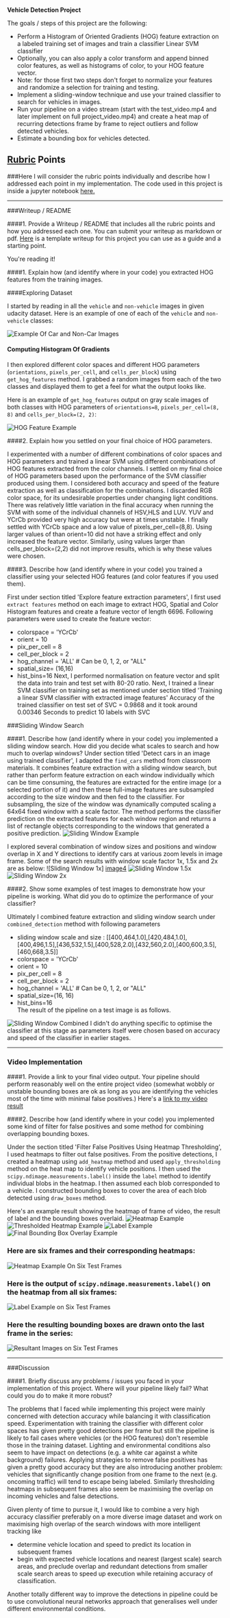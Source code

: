 **Vehicle Detection Project**

The goals / steps of this project are the following:

* Perform a Histogram of Oriented Gradients (HOG) feature extraction on a labeled training set of images and train a classifier Linear SVM classifier
* Optionally, you can also apply a color transform and append binned color features, as well as histograms of color, to your HOG feature vector. 
* Note: for those first two steps don't forget to normalize your features and randomize a selection for training and testing.
* Implement a sliding-window technique and use your trained classifier to search for vehicles in images.
* Run your pipeline on a video stream (start with the test_video.mp4 and later implement on full project_video.mp4) and create a heat map of recurring detections frame by frame to reject outliers and follow detected vehicles.
* Estimate a bounding box for vehicles detected.

[//]: # (Image References)
[image1]: ./examples/car_not_car.png
[image2]: ./examples/HOG.png
[image3]: ./examples/sliding_window.png
[image4]: ./examples/sliding_window_1x.png
[image5]: ./examples/sliding_window_1.5x.png
[image6]: ./examples/sliding_window_2x.png
[image7]: ./examples/sliding_window_combined.png
[image8]: ./examples/heatmap.png
[image9]: ./examples/thresholded_heatmap.png
[image10]: ./examples/label.png
[image11]: ./examples/final.png
[image12]: ./examples/heatmap_all.png
[image13]: ./examples/labels_all.png
[image14]: ./examples/final_all_frames.png
[video1]: ./project_video.mp4

## [Rubric](https://review.udacity.com/#!/rubrics/513/view) Points
###Here I will consider the rubric points individually and describe how I addressed each point in my implementation.
The code used in this project is inside a jupyter notebook [here.](./CarND-Vehicle-Detection.ipnyb)

---
###Writeup / README

####1. Provide a Writeup / README that includes all the rubric points and how you addressed each one.  You can submit your writeup as markdown or pdf.  [Here](https://github.com/udacity/CarND-Vehicle-Detection/blob/master/writeup_template.md) is a template writeup for this project you can use as a guide and a starting point.  

You're reading it! 


####1. Explain how (and identify where in your code) you extracted HOG features from the training images.

####Exploring Dataset

I started by reading in all the `vehicle` and `non-vehicle` images in given udacity dataset.  Here is an example of one of each of the `vehicle` and `non-vehicle` classes:

![Example Of Car and Non-Car Images][image1]


#### Computing Histogram Of Gradients
I then explored different color spaces and different HOG parameters (`orientations`, `pixels_per_cell`, and `cells_per_block`) using `get_hog_features` method.  I grabbed a random images from each of the two classes and displayed them to get a feel for what the output looks like.

Here is an example of `get_hog_features` output on gray scale images of both classes with HOG parameters of `orientations=8`, `pixels_per_cell=(8, 8)` and `cells_per_block=(2, 2)`:


![HOG Feature Example][image2]

####2. Explain how you settled on your final choice of HOG parameters.

I experimented with a number of different combinations of color spaces and HOG parameters and trained a linear SVM using different combinations of HOG features extracted from the color channels. I settled on my final choice of HOG parameters based upon the performance of the SVM classifier produced using them. 
I considered both accuracy and speed of the feature extraction as well as classification for the combinations. I discarded RGB color space, for its undesirable properties under changing light conditions. There was relatively little variation in the final accuracy when running the SVM with some of the individual channels of HSV,HLS and LUV. 
YUV and YCrCb provided very high accuracy but were at times unstable. I finally settled with YCrCb space and a low value of pixels_per_cell=(8,8). Using larger values of than orient=10 did not have a striking effect and only increased the feature vector. Similarly, using values larger than cells_per_block=(2,2) did not improve results, which is why these values were chosen.

####3. Describe how (and identify where in your code) you trained a classifier using your selected HOG features (and color features if you used them).

First under section titled 'Explore feature extraction parameters',  I first used `extract features` method on each image to extract HOG, Spatial and Color Histogram features and create a feature vector of length 6696. 
Following parameters were used to create the feature vector:
* colorspace = 'YCrCb' 
* orient = 10
* pix_per_cell = 8
* cell_per_block = 2
* hog_channel = 'ALL' # Can be 0, 1, 2, or "ALL"
* spatial_size= (16,16)
* hist_bins=16
Next, I performed normalisation on feature vector and split the data into train and test set with 80-20 ratio.
Next, I trained a linear SVM classifier on training set as mentioned under section titled 'Training a linear SVM classifier with extracted image features'
Accuracy of the trained classifier on test set of SVC =  0.9868 and it took around 0.00346 Seconds to predict 10 labels with SVC

###Sliding Window Search

####1. Describe how (and identify where in your code) you implemented a sliding window search.  How did you decide what scales to search and how much to overlap windows?
Under section titled 'Detect cars in an image using trained classifier', I adapted the `find_cars` method from classroom materials. It combines feature extraction with a sliding window search, but rather than perform feature extraction on each window individually which can be time consuming, the features are extracted for the entire image (or a selected portion of it) and then these full-image features are subsampled according to the size window and then fed to the classifier. 
For subsampling, the size of the window was dynamically computed scaling a 64x64 fixed window with a scale factor.
The method performs the classifier prediction on the extracted features for each window region and returns a list of rectangle objects corresponding to the windows that generated a positive prediction. 
![Sliding Window Example][image3]

I explored several combination of window sizes and positions and window overlap in X and Y directions to identify cars at various zoom levels in image frame.
Some of the search results with window scale factor 1x, 1.5x and 2x are as below:
![Sliding Window 1x] [image4]
![Sliding Window 1.5x][image5]
![Sliding Window 2x][image6]



####2. Show some examples of test images to demonstrate how your pipeline is working.  What did you do to optimize the performance of your classifier?

Ultimately I combined feature extraction and sliding window search under `combined_detection` method with following parameters   
* sliding window scale and size : [[400,464,1.0],[420,484,1.0],[400,496,1.5],[436,532,1.5],[400,528,2.0],[432,560,2.0],[400,600,3.5],[460,668,3.5]]
* colorspace = 'YCrCb' 
* orient = 10
* pix_per_cell = 8
* cell_per_block = 2
* hog_channel = 'ALL' # Can be 0, 1, 2, or "ALL"
* spatial_size=(16, 16)
* hist_bins=16  
The result of the pipeline on a test image is as follows.
     
![Sliding Window Combined][image7] 
I didn't do anything specific to optimise the classifier at this stage as parameters itself were chosen based on accuracy and speed of the classifier in earlier stages. 

---

### Video Implementation

####1. Provide a link to your final video output.  Your pipeline should perform reasonably well on the entire project video (somewhat wobbly or unstable bounding boxes are ok as long as you are identifying the vehicles most of the time with minimal false positives.)
Here's a [link to my video result](./project_video.mp4)


####2. Describe how (and identify where in your code) you implemented some kind of filter for false positives and some method for combining overlapping bounding boxes.

Under the section titled 'Filter False Positives Using Heatmap Thresholding', I used heatmaps to filter out false positives. From the positive detections, I created a heatmap using `add_heatmap` method and used `apply_thresholding` method on the heat map to identify vehicle positions. 
I then used the `scipy.ndimage.measurements.label()` inside the `label` method to identify individual blobs in the heatmap.  I then assumed each blob corresponded to a vehicle.  I constructed bounding boxes to cover the area of each blob detected using `draw_boxes` method.

Here's an example result showing the heatmap of frame of video, the result of label and the bounding boxes overlaid.
![Heatmap Example][image8]
![Thresholded Heatmap Example][image9]
![Label Example][image10]
![Final Bounding Box Overlay Example][image11]

### Here are six frames and their corresponding heatmaps:

![Heatmap Example On Six Test Frames][image12]

### Here is the output of `scipy.ndimage.measurements.label()` on the heatmap from all six frames:
![Label Example on Six Test Frames][image13]

### Here the resulting bounding boxes are drawn onto the last frame in the series:
![Resultant Images on Six Test Frames][image14]

---

###Discussion

####1. Briefly discuss any problems / issues you faced in your implementation of this project.  Where will your pipeline likely fail?  What could you do to make it more robust?

The problems that I faced while implementing this project were mainly concerned with detection accuracy while balancing it with classification speed.
Experimentation with training the classifier with different color spaces has given pretty good detections per frame but still the pipeline is likely to fail cases where vehicles (or the HOG features) don't resemble those in the training dataset.  Lighting and environmental conditions also seem to have impact on detections (e.g. a white car against a white background) failures.
Applying strategies to remove false positives has given a pretty good accuracy but they are also introducing another problem: vehicles that significantly change position from one frame to the next (e.g. oncoming traffic) will tend to escape being labeled. Similarly thresholding heatmaps in subsequent frames also seem be maximising the overlap on incoming vehicles and false detections.

Given plenty of time to pursue it, I would like to combine a very high accuracy classifier preferably on a more diverse image dataset and work on maximising high overlap of the search windows with more intelligent tracking like
- determine vehicle location and speed to predict its location in subsequent frames
- begin with expected vehicle locations and nearest (largest scale) search areas, and preclude overlap and redundant detections from smaller scale search areas to speed up execution while retaining accuracy of classification.

Another totally different way to improve the detections in pipeline could be to use convolutional neural networks approach that generalises well under different environmental conditions.
